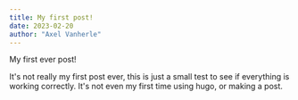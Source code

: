```yaml
---
title: My first post!
date: 2023-02-20
author: "Axel Vanherle"
---
```


My first ever post!

It's not really my first post ever, this is just a small test to see if everything is working correctly. It's not even my first time using hugo, or making a post.

